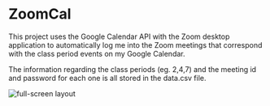 # ZoomCal

This project uses the Google Calendar API with the Zoom desktop application to automatically log me into the Zoom meetings that correspond with the class period events on my Google Calendar.

The information regarding the class periods (eg. 2,4,7) and the meeting id and password for each one is all stored in the data.csv file.

![full-screen layout](https://github.com/akarmakar87/TaskSite/blob/master/events.PNG)
